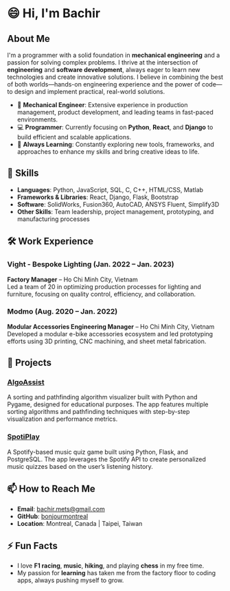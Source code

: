 # 😄 Hi, I'm Bachir

## About Me
I'm a programmer with a solid foundation in **mechanical engineering** and a passion for solving complex problems. I thrive at the intersection of **engineering** and **software development**, always eager to learn new technologies and create innovative solutions. I believe in combining the best of both worlds—hands-on engineering experience and the power of code—to design and implement practical, real-world solutions.

- 🔧 **Mechanical Engineer**: Extensive experience in production management, product development, and leading teams in fast-paced environments.
- 💻 **Programmer**: Currently focusing on **Python**, **React**, and **Django** to build efficient and scalable applications.
- 🌱 **Always Learning**: Constantly exploring new tools, frameworks, and approaches to enhance my skills and bring creative ideas to life.

## 🔨 Skills
- **Languages**: Python, JavaScript, SQL, C, C++, HTML/CSS, Matlab
- **Frameworks & Libraries**: React, Django, Flask, Bootstrap
- **Software**: SolidWorks, Fusion360, AutoCAD, ANSYS Fluent, Simplify3D
- **Other Skills**: Team leadership, project management, prototyping, and manufacturing processes

## 🛠️ Work Experience

### Vight - Bespoke Lighting (Jan. 2022 – Jan. 2023)
**Factory Manager** – Ho Chi Minh City, Vietnam  
Led a team of 20 in optimizing production processes for lighting and furniture, focusing on quality control, efficiency, and collaboration.

### Modmo (Aug. 2020 – Jan. 2022)
**Modular Accessories Engineering Manager** – Ho Chi Minh City, Vietnam  
Developed a modular e-bike accessories ecosystem and led prototyping efforts using 3D printing, CNC machining, and sheet metal fabrication.

## 🌟 Projects

### [**AlgoAssist**](https://github.com/bonjourmontreal/AlgoAssist)
A sorting and pathfinding algorithm visualizer built with Python and Pygame, designed for educational purposes. The app features multiple sorting algorithms and pathfinding techniques with step-by-step visualization and performance metrics.

### [**SpotiPlay**](https://github.com/bonjourmontreal/SpotiPlay)
A Spotify-based music quiz game built using Python, Flask, and PostgreSQL. The app leverages the Spotify API to create personalized music quizzes based on the user’s listening history.

## 📫 How to Reach Me
- **Email**: [bachir.mets@gmail.com](mailto:bachir.mets@gmail.com)
- **GitHub**: [bonjourmontreal](https://github.com/bonjourmontreal)  
- **Location**: Montreal, Canada | Taipei, Taiwan

## ⚡ Fun Facts
- I love **F1 racing**, **music**, **hiking**, and playing **chess** in my free time.
- My passion for **learning** has taken me from the factory floor to coding apps, always pushing myself to grow.
